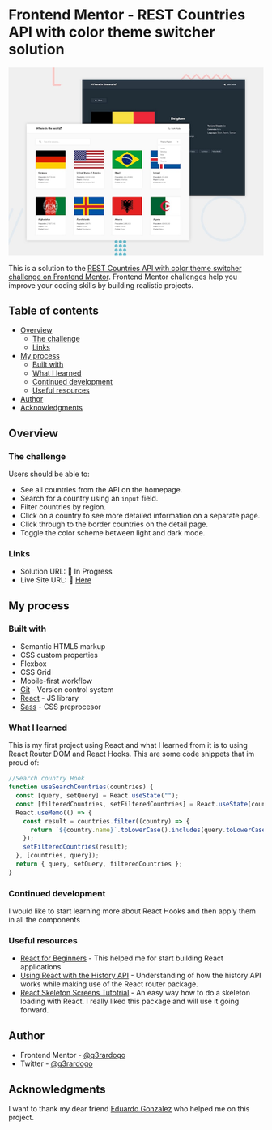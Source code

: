 # Frontend Mentor - REST Countries API with color theme switcher solution

![](./screenshot.jpg)

This is a solution to the [REST Countries API with color theme switcher challenge on Frontend Mentor](https://www.frontendmentor.io/challenges/rest-countries-api-with-color-theme-switcher-5cacc469fec04111f7b848ca). Frontend Mentor challenges help you improve your coding skills by building realistic projects.

## Table of contents

- [Overview](#overview)
  - [The challenge](#the-challenge)
  - [Links](#links)
- [My process](#my-process)
  - [Built with](#built-with)
  - [What I learned](#what-i-learned)
  - [Continued development](#continued-development)
  - [Useful resources](#useful-resources)
- [Author](#author)
- [Acknowledgments](#acknowledgments)

## Overview

### The challenge

Users should be able to:

- See all countries from the API on the homepage.
- Search for a country using an `input` field.
- Filter countries by region.
- Click on a country to see more detailed information on a separate page.
- Click through to the border countries on the detail page.
- Toggle the color scheme between light and dark mode.

### Links

- Solution URL: 🚧 In Progress
- Live Site URL: 📌 [Here](https://rest-countries-g3rardogo.netlify.app/)

## My process

### Built with

- Semantic HTML5 markup
- CSS custom properties
- Flexbox
- CSS Grid
- Mobile-first workflow
- [Git](https://git-scm.com/) - Version control system
- [React](https://reactjs.org/) - JS library
- [Sass](https://sass-lang.com/) - CSS preprocesor

### What I learned

This is my first project using React and what I learned from it is to using React Router DOM and React Hooks. This are some code snippets that im proud of:

```js
//Search country Hook
function useSearchCountries(countries) {
  const [query, setQuery] = React.useState("");
  const [filteredCountries, setFilteredCountries] = React.useState(countries);
  React.useMemo(() => {
    const result = countries.filter((country) => {
      return `${country.name}`.toLowerCase().includes(query.toLowerCase());
    });
    setFilteredCountries(result);
  }, [countries, query]);
  return { query, setQuery, filteredCountries };
}
```

### Continued development

I would like to start learning more about React Hooks and then apply them in all the components

### Useful resources

- [React for Beginners](https://dev.to/reedbarger/react-for-beginners-the-complete-guide-for-2021-55nj) - This helped me for start building React applications
- [Using React with the History API](https://www.pluralsight.com/guides/using-react-with-the-history-api) - Understanding of how the history API works while making use of the React router package.
- [React Skeleton Screens Tutotrial](https://youtube.com/playlist?list=PL4cUxeGkcC9i6bZhMuAzQpC6YgLmB4k4-) - An easy way how to do a skeleton loading with React. I really liked this package and will use it going forward.

## Author

- Frontend Mentor - [@g3rardogo](https://www.frontendmentor.io/profile/g3rardogo)
- Twitter - [@g3rardogo](https://twitter.com/g3rardogo)

## Acknowledgments

I want to thank my dear friend [Eduardo Gonzalez](https://github.com/veglez) who helped me on this project.
